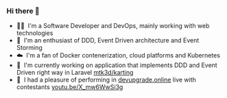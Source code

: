 ### Hi there 👋

- 👨‍💻&nbsp;&nbsp;I'm a Software Developer and DevOps, mainly working with web technologies  
- 📘&nbsp;&nbsp;I'm an enthusiast of DDD, Event Driven architecture and Event Storming  
- ☁️&nbsp;&nbsp;I'm a fan of Docker contenerization, cloud platforms and Kubernetes  
- 🔭&nbsp;&nbsp;I'm currently working on application that implements DDD and Event Driven right way in Laravel [mtk3d/karting](https://github.com/mtk3d/karting)
- 🎥&nbsp;&nbsp;I had a pleasure of performing in [devupgrade.online](https://devupgrade.online/) live with contestants [youtu.be/X_mw6WwSi3g](https://youtu.be/X_mw6WwSi3g?t=3351) 
